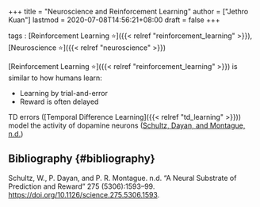 +++
title = "Neuroscience and Reinforcement Learning"
author = ["Jethro Kuan"]
lastmod = 2020-07-08T14:56:21+08:00
draft = false
+++

tags
: [Reinforcement Learning ⭐]({{< relref "reinforcement_learning" >}}), [Neuroscience ⭐]({{< relref "neuroscience" >}})

[Reinforcement Learning ⭐]({{< relref "reinforcement_learning" >}}) is similar to how humans learn:

- Learning by trial-and-error
- Reward is often delayed

TD errors ([Temporal Difference Learning]({{< relref "td_learning" >}})) model the activity of
dopamine neurons ([Schultz, Dayan, and Montague, n.d.](#org909a496))

## Bibliography {#bibliography}

<a id="org909a496"></a>Schultz, W., P. Dayan, and P. R. Montague. n.d. “A Neural Substrate of Prediction and Reward” 275 (5306):1593–99. <https://doi.org/10.1126/science.275.5306.1593>.
